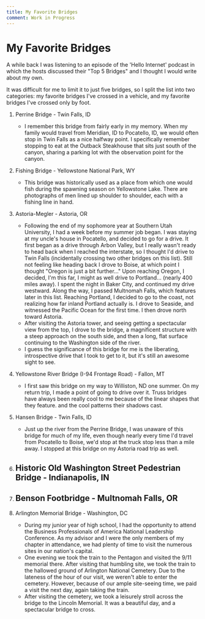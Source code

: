 ```yaml
---
title: My Favorite Bridges
comment: Work in Progress
---
```


# My Favorite Bridges

A while back I was listening to an episode of the 'Hello Internet' podcast in which the hosts discussed their "Top 5 Bridges" and I thought I would write about my own.

It was difficult for me to limit it to just five bridges, so I split the list into two categories: my favorite bridges I've crossed in a vehicle, and my favorite bridges I've crossed only by foot.

1. Perrine Bridge - Twin Falls, ID
    - I remember this bridge from fairly early in my memory. When my family would travel from Meridian, ID to Pocatello, ID, we would often stop in Twin Falls as a nice halfway point. I specifically remember stopping to eat at the Outback Steakhouse that sits just south of the canyon, sharing a parking lot with the observation point for the canyon.
2. Fishing Bridge - Yellowstone National Park, WY
    - This bridge was historically used as a place from which one would fish during the spawning season on Yellowstone Lake. There are photographs of men lined up shoulder to shoulder, each with a fishing line in hand.
3. Astoria-Megler - Astoria, OR
    - Following the end of my sophomore year at Southern Utah University, I had a week before my summer job began. I was staying at my uncle's house in Pocatello, and decided to go for a drive. It first began as a drive through Arbon Valley, but I really wasn't ready to head back when I reached the interstate, so I thought I'd drive to Twin Falls (incidentally crossing two other bridges on this list). Still not feeling like heading back I drove to Boise, at which point I thought "Oregon is just a bit further..." Upon reaching Oregon, I decided, I'm this far, I might as well drive to Portland... (nearly 400 miles away). I spent the night in Baker City, and continued my drive westward. Along the way, I passed Multnomah Falls, which features later in this list. Reaching Portland, I decided to go to the coast, not realizing how far inland Portland actually is. I drove to Seaside, and witnessed the Pacific Ocean for the first time. I then drove north toward Astoria.
    - After visiting the Astoria tower, and seeing getting a spectacular view from the top, I drove to the bridge, a magnificent structure with a steep approach on the south side, and then a long, flat surface continuing to the Washington side of the river.
    - I guess the significance of this bridge for me is the liberating, introspective drive that I took to get to it, but it's still an awesome sight to see.
4. Yellowstone River Bridge (I-94 Frontage Road) - Fallon, MT
    - I first saw this bridge on my way to Williston, ND one summer. On my return trip, I made a point of going to drive over it. Truss bridges have always been really cool to me because of the linear shapes that they feature. and the cool patterns their shadows cast.
5. Hansen Bridge - Twin Falls, ID
    - Just up the river from the Perrine Bridge, I was unaware of this bridge for much of my life, even though nearly every time I'd travel from Pocatello to Boise, we'd stop at the truck stop less than a mile away. I stopped at this bridge on my Astoria road trip as well.


1. Historic Old Washington Street Pedestrian Bridge - Indianapolis, IN
    -
2. Benson Footbridge - Multnomah Falls, OR
    -
3. Arlington Memorial Bridge - Washington, DC
    - During my junior year of high school, I had the opportunity to attend the Business Professionals of America National Leadership Conference. As my advisor and I were the only members of my chapter in attendance, we had plenty of time to visit the numerous sites in our nation's capital.
    - One evening we took the train to the Pentagon and visited the 9/11 memorial there. After visiting that humbling site, we took the train to the hallowed ground of Arlington National Cemetery. Due to the lateness of the hour of our visit, we weren't able to enter the cemetery. However, because of our ample site-seeing time, we paid a visit the next day, again taking the train.
    - After visiting the cemetery, we took a leisurely stroll across the bridge to the Lincoln Memorial. It was a beautiful day, and a spectacular bridge to cross.
